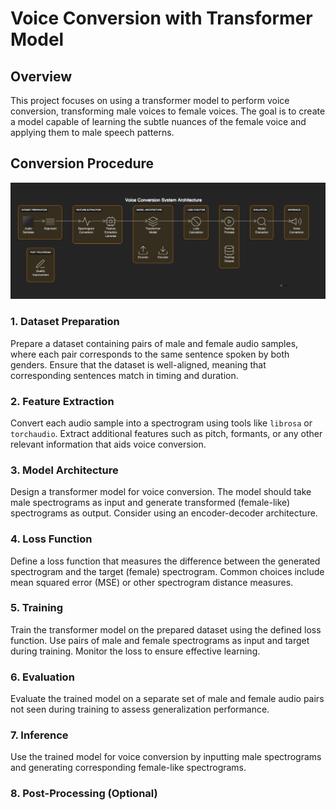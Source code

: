 # Voice Conversion with Transformer Model

## Overview

This project focuses on using a transformer model to perform voice conversion, transforming male voices to female voices. The goal is to create a model capable of learning the subtle nuances of the female voice and applying them to male speech patterns.

## Conversion Procedure

![Conversion Procedure](conversion_procedure.png)

### 1. Dataset Preparation

Prepare a dataset containing pairs of male and female audio samples, where each pair corresponds to the same sentence spoken by both genders. Ensure that the dataset is well-aligned, meaning that corresponding sentences match in timing and duration.

### 2. Feature Extraction

Convert each audio sample into a spectrogram using tools like `librosa` or `torchaudio`. Extract additional features such as pitch, formants, or any other relevant information that aids voice conversion.

### 3. Model Architecture

Design a transformer model for voice conversion. The model should take male spectrograms as input and generate transformed (female-like) spectrograms as output. Consider using an encoder-decoder architecture.

### 4. Loss Function

Define a loss function that measures the difference between the generated spectrogram and the target (female) spectrogram. Common choices include mean squared error (MSE) or other spectrogram distance measures.

### 5. Training

Train the transformer model on the prepared dataset using the defined loss function. Use pairs of male and female spectrograms as input and target during training. Monitor the loss to ensure effective learning.

### 6. Evaluation

Evaluate the trained model on a separate set of male and female audio pairs not seen during training to assess generalization performance.

### 7. Inference

Use the trained model for voice conversion by inputting male spectrograms and generating corresponding female-like spectrograms.

### 8. Post-Processing (Optional)
